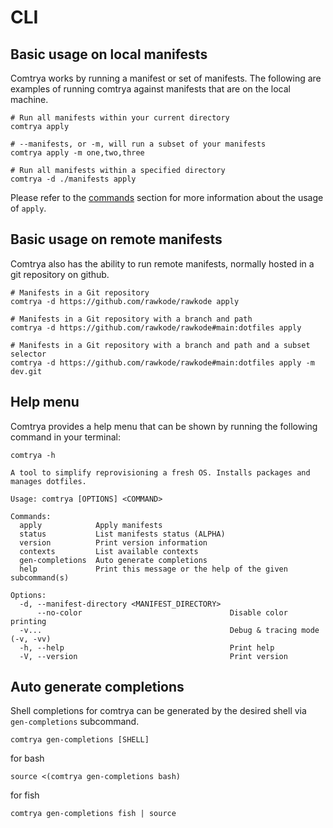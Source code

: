 # CLI

## Basic usage on local manifests

Comtrya works by running a manifest or set of manifests. The following are examples of running comtrya against manifests that are on the local machine.

```
# Run all manifests within your current directory
comtrya apply

# --manifests, or -m, will run a subset of your manifests
comtrya apply -m one,two,three

# Run all manifests within a specified directory
comtrya -d ./manifests apply
```

Please refer to the [commands](commands.md) section for more information about the usage of `apply`.

## Basic usage on remote manifests

Comtrya also has the ability to run remote manifests, normally hosted in a git repository on github.

```
# Manifests in a Git repository
comtrya -d https://github.com/rawkode/rawkode apply

# Manifests in a Git repository with a branch and path
comtrya -d https://github.com/rawkode/rawkode#main:dotfiles apply

# Manifests in a Git repository with a branch and path and a subset selector
comtrya -d https://github.com/rawkode/rawkode#main:dotfiles apply -m dev.git
```

## Help menu

Comtrya provides a help menu that can be shown by running the following command in your terminal:

```
comtrya -h
```

```
A tool to simplify reprovisioning a fresh OS. Installs packages and manages dotfiles.

Usage: comtrya [OPTIONS] <COMMAND>

Commands:
  apply            Apply manifests
  status           List manifests status (ALPHA)
  version          Print version information
  contexts         List available contexts
  gen-completions  Auto generate completions
  help             Print this message or the help of the given subcommand(s)

Options:
  -d, --manifest-directory <MANIFEST_DIRECTORY>
      --no-color                                 Disable color printing
  -v...                                          Debug & tracing mode (-v, -vv)
  -h, --help                                     Print help
  -V, --version                                  Print version
```

## Auto generate completions

Shell completions for comtrya can be generated by the desired shell via `gen-completions` subcommand.

```
comtrya gen-completions [SHELL]
```

for bash
```
source <(comtrya gen-completions bash)
```

for fish
```
comtrya gen-completions fish | source
```
